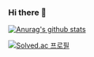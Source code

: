 ### Hi there 👋

<!-- - 2022.01 ~ LINE + [??] -->

[![Anurag's github stats](https://github-readme-stats.vercel.app/api?username=epicurean21)](https://github.com/anuraghazra/github-readme-stats)   

[![Solved.ac 프로필](http://mazassumnida.wtf/api/mini/generate_badge?boj=whwoals21)](https://solved.ac/whwoals21)

<!--
[![solved.ac tier](http://mazassumnida.wtf/api/generate_badge?boj=whwoals21)](https://solved.ac/whwoals21)
-->
<!--
[![Top Langs](https://github-readme-stats.vercel.app/api/top-langs/?username=epicurean21&layout=compact)](https://github.com/anuraghazra/github-readme-stats)
-->

<!--
**epicurean21/epicurean21** is a ✨ _special_ ✨ repository because its `README.md` (this file) appears on your GitHub profile.

Here are some ideas to get you started:

- 🔭 I’m currently working on ...
- 🌱 I’m currently learning ...
- 👯 I’m looking to collaborate on ...
- 🤔 I’m looking for help with ...
- 💬 Ask me about ...
- 📫 How to reach me: ...
- 😄 Pronouns: ...
- ⚡ Fun fact: ...
-->
